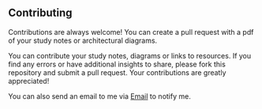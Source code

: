 ## Contributing

Contributions are always welcome!
You can create a pull request with a pdf of your study notes or architectural diagrams.

You can contribute your study notes, diagrams or links to resources.
If you find any errors or have additional insights to share, please fork this repository and submit a pull request. 
Your contributions are greatly appreciated!


You can also send an email to me via [Email](mailto:sam@samuelbarden.com) to notify me.
